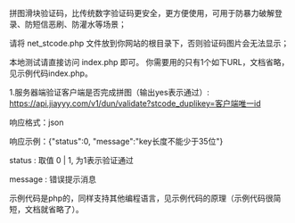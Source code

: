 拼图滑块验证码，比传统数字验证码更安全，更方便使用，可用于防暴力破解登录、防短信恶刷、防灌水等场景；

请将 net_stcode.php 文件放到你网站的根目录下，否则验证码图片会无法显示；

本地测试请直接访问 index.php 即可。
你需要用的只有1个如下URL，文档省略，见示例代码index.php。

1.服务器端验证客户端是否完成拼图（输出yes表示通过）: 
https://api.jiayyy.com/v1/dun/validate?stcode_duplikey=客户端唯一id

响应格式：json

响应示例：{"status":0, "message":"key长度不能少于35位"}

status	: 取值 0 | 1, 为1表示验证通过

message	: 错误提示消息


示例代码是php的，同样支持其他编程语言，见示例代码的原理（示例代码很简短，文档就省略了）。
